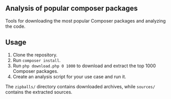 Analysis of popular composer packages
-------------------------------------

Tools for downloading the most popular Composer packages and analyzing the code.

## Usage

1. Clone the repository.
2. Run `composer install`.
3. Run `php download.php 0 1000` to download and extract the top 1000 Composer packages.
4. Create an analysis script for your use case and run it.

The `zipballs/` directory contains downloaded archives, while `sources/` contains the extracted
sources.
